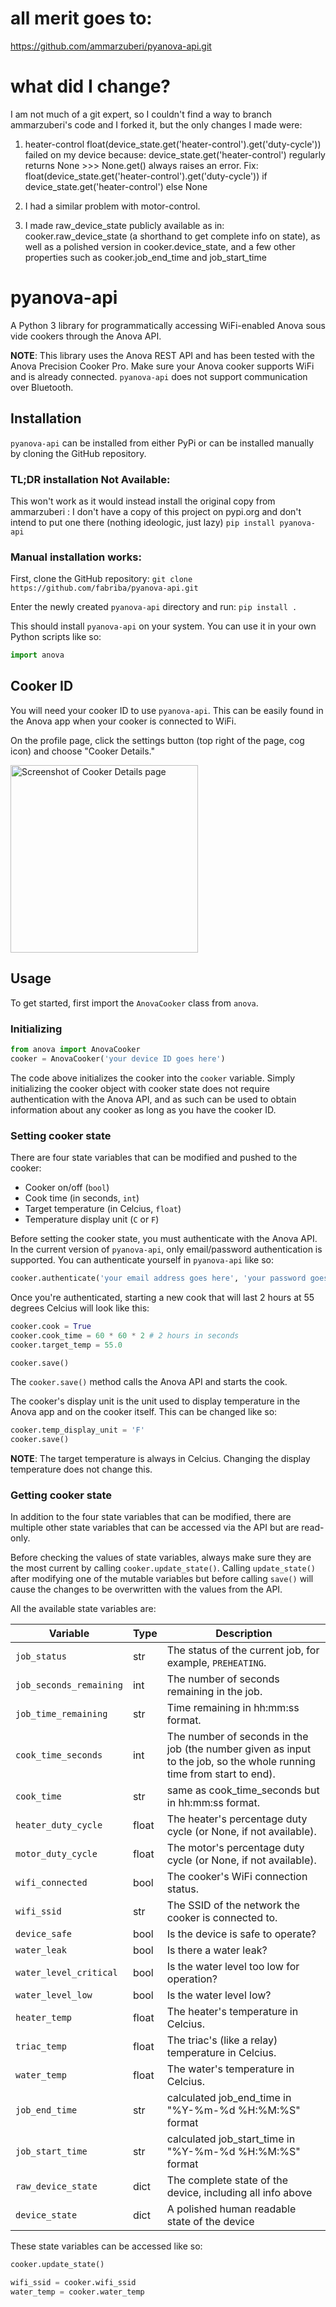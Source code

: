 # all merit goes to: 
 https://github.com/ammarzuberi/pyanova-api.git
 
# what did I change?
I am not much of a git expert, so I couldn't find a way to branch ammarzuberi's code and I forked it, but the only changes I made were:

1. heater-control
float(device_state.get('heater-control').get('duty-cycle')) 
 failed on my device because:
 device_state.get('heater-control') regularly returns None >>> None.get() always raises an error.
Fix:  
  float(device_state.get('heater-control').get('duty-cycle'))  if device_state.get('heater-control') else None
  
2. I had a similar problem with motor-control.

3. I made raw_device_state publicly available as in: cooker.raw_device_state (a shorthand to get complete info on state), as well as a polished version in cooker.device_state, and a few other properties such as cooker.job_end_time and job_start_time
 
# pyanova-api
A Python 3 library for programmatically accessing WiFi-enabled Anova sous vide cookers through the Anova API.

**NOTE**: This library uses the Anova REST API and has been tested with the Anova Precision Cooker Pro. Make sure your Anova cooker supports WiFi and is already connected. `pyanova-api` does not support communication over Bluetooth.

## Installation
`pyanova-api` can be installed from either PyPi or can be installed manually by cloning the GitHub repository.

### TL;DR installation Not Available:
This won't work as it would instead install the original copy from ammarzuberi : I don't have a copy of this project on pypi.org and don't intend to put one there (nothing ideologic, just lazy)
```pip install pyanova-api```

### Manual installation works:
First, clone the GitHub repository:
```git clone https://github.com/fabriba/pyanova-api.git```

Enter the newly created `pyanova-api` directory and run:
```pip install .```

This should install `pyanova-api` on your system. You can use it in your own Python scripts like so:
```python
import anova
```

## Cooker ID
You will need your cooker ID to use `pyanova-api`. This can be easily found in the Anova app when your cooker is connected to WiFi.

On the profile page, click the settings button (top right of the page, cog icon) and choose "Cooker Details."

<img alt="Screenshot of Cooker Details page" src="https://i.imgur.com/mEcrKPa.jpg" width="300" />

## Usage
To get started, first import the `AnovaCooker` class from `anova`.

### Initializing
```python
from anova import AnovaCooker
cooker = AnovaCooker('your device ID goes here')
```

The code above initializes the cooker into the `cooker` variable. Simply initializing the cooker object with cooker state does not require authentication with the Anova API, and as such can be used to obtain information about any cooker as long as you have the cooker ID.

### Setting cooker state
There are four state variables that can be modified and pushed to the cooker:
* Cooker on/off (`bool`)
* Cook time (in seconds, `int`)
* Target temperature (in Celcius, `float`)
* Temperature display unit (`C` or `F`)

Before setting the cooker state, you must authenticate with the Anova API. In the current version of `pyanova-api`, only email/password authentication is supported. You can authenticate yourself in `pyanova-api` like so:
```python
cooker.authenticate('your email address goes here', 'your password goes here')
``` 

Once you're authenticated, starting a new cook that will last 2 hours at 55 degrees Celcius will look like this:
```python
cooker.cook = True
cooker.cook_time = 60 * 60 * 2 # 2 hours in seconds
cooker.target_temp = 55.0

cooker.save()
```
The `cooker.save()` method calls the Anova API and starts the cook.

The cooker's display unit is the unit used to display temperature in the Anova app and on the cooker itself. This can be changed like so:
```python
cooker.temp_display_unit = 'F'
cooker.save()
```

**NOTE**: The target temperature is always in Celcius. Changing the display temperature does not change this.

### Getting cooker state
In addition to the four state variables that can be modified, there are multiple other state variables that can be accessed via the API but are read-only.

Before checking the values of state variables, always make sure they are the most current by calling `cooker.update_state()`. Calling `update_state()` after modifying one of the mutable variables but before calling `save()` will cause the changes to be overwritten with the values from the API.

All the available state variables are:

| Variable | Type | Description |
| --- | --- | --- |
| `job_status` | str | The status of the current job, for example, `PREHEATING`. |
| `job_seconds_remaining` | int | The number of seconds remaining in the job. |
| `job_time_remaining` | str | Time remaining in hh:mm:ss format. |
| `cook_time_seconds` | int | The number of seconds in the job (the number given as input to the job, so the whole running time from start to end). |
| `cook_time` | str | same as cook_time_seconds but in hh:mm:ss format. |
| `heater_duty_cycle` | float | The heater's percentage duty cycle (or None, if not available). |
| `motor_duty_cycle` | float | The motor's percentage duty cycle (or None, if not available). |
| `wifi_connected` | bool | The cooker's WiFi connection status. |
| `wifi_ssid` | str | The SSID of the network the cooker is connected to. |
| `device_safe` | bool | Is the device is safe to operate? |
| `water_leak` | bool | Is there a water leak? |
| `water_level_critical` | bool | Is the water level too low for operation? |
| `water_level_low` | bool | Is the water level low? |
| `heater_temp` | float | The heater's temperature in Celcius. |
| `triac_temp` | float | The triac's (like a relay) temperature in Celcius. |
| `water_temp` | float | The water's temperature in Celcius. |
| `job_end_time` | str | calculated job_end_time in "%Y-%m-%d %H:%M:%S" format |
| `job_start_time` | str | calculated job_start_time in "%Y-%m-%d %H:%M:%S" format  |
| `raw_device_state` | dict | The complete state of the device, including all info above |
| `device_state` | dict | A polished human readable state of the device |


These state variables can be accessed like so:
```python
cooker.update_state()

wifi_ssid = cooker.wifi_ssid
water_temp = cooker.water_temp
```


